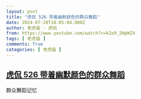 ```yaml
---
layout: post
title: "虎侃 526 带着幽默颜色的群众舞蹈"
date: 2024-07-28T18:05:04.000Z
author: 老虎庙 · 虎侃
from: https://www.youtube.com/watch?v=kIe9_2HpWZ4
tags: [ 老虎庙 ]
comments: True
categories: [ 老虎庙 ]
---
```

<!--1722189904000-->
[虎侃 526 带着幽默颜色的群众舞蹈](https://www.youtube.com/watch?v=kIe9_2HpWZ4)
------

<div>
群众舞蹈记忆
</div>
